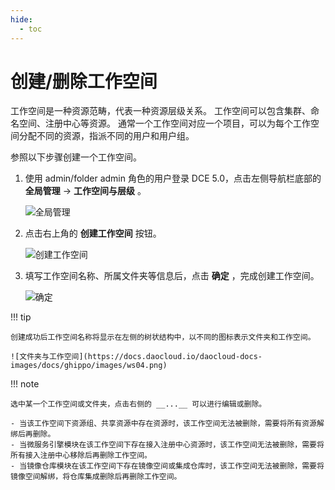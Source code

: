 ```yaml
---
hide:
  - toc
---
```


# 创建/删除工作空间

工作空间是一种资源范畴，代表一种资源层级关系。
工作空间可以包含集群、命名空间、注册中心等资源。
通常一个工作空间对应一个项目，可以为每个工作空间分配不同的资源，指派不同的用户和用户组。

参照以下步骤创建一个工作空间。

1. 使用 admin/folder admin 角色的用户登录 DCE 5.0，点击左侧导航栏底部的 __全局管理__ -> __工作空间与层级__ 。

    ![全局管理](https://docs.daocloud.io/daocloud-docs-images/docs/zh/docs/ghippo/images/ws01.png)

3. 点击右上角的 __创建工作空间__ 按钮。

    ![创建工作空间](https://docs.daocloud.io/daocloud-docs-images/docs/ghippo/images/ws02.png)

4. 填写工作空间名称、所属文件夹等信息后，点击 __确定__ ，完成创建工作空间。

    ![确定](https://docs.daocloud.io/daocloud-docs-images/docs/ghippo/images/ws03.png)

!!! tip

    创建成功后工作空间名称将显示在左侧的树状结构中，以不同的图标表示文件夹和工作空间。

    ![文件夹与工作空间](https://docs.daocloud.io/daocloud-docs-images/docs/ghippo/images/ws04.png)

!!! note

    选中某一个工作空间或文件夹，点击右侧的 __...__ 可以进行编辑或删除。

    - 当该工作空间下资源组、共享资源中存在资源时，该工作空间无法被删除，需要将所有资源解绑后再删除。
    - 当微服务引擎模块在该工作空间下存在接入注册中心资源时，该工作空间无法被删除，需要将所有接入注册中心移除后再删除工作空间。
    - 当镜像仓库模块在该工作空间下存在镜像空间或集成仓库时，该工作空间无法被删除，需要将镜像空间解绑，将仓库集成删除后再删除工作空间。
